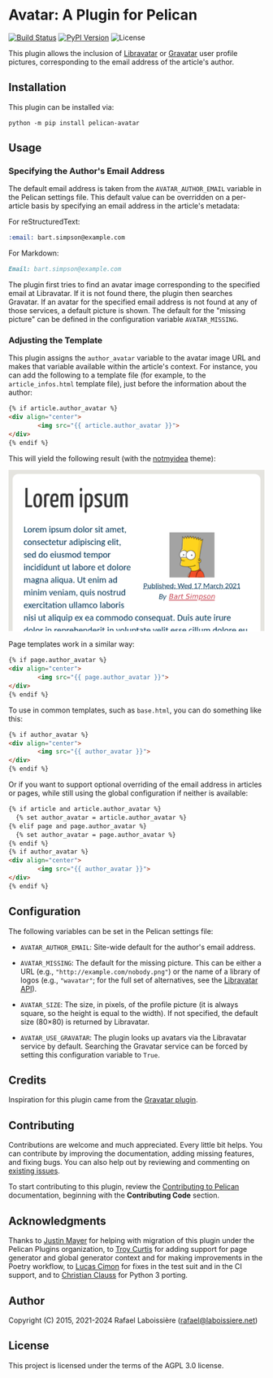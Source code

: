 Avatar: A Plugin for Pelican
============================

[![Build Status](https://img.shields.io/github/actions/workflow/status/pelican-plugins/avatar/main.yml?branch=main)](https://github.com/pelican-plugins/avatar/actions)
[![PyPI Version](https://img.shields.io/pypi/v/pelican-avatar)](https://pypi.org/project/pelican-avatar/)
![License](https://img.shields.io/pypi/l/pelican-avatar?color=blue)

This plugin allows the inclusion of [Libravatar][] or [Gravatar][] user profile pictures, corresponding to the email address of the article's author.

[Libravatar]: http://www.libravatar.org
[Gravatar]: http://www.gravatar.com

Installation
------------

This plugin can be installed via:

    python -m pip install pelican-avatar

Usage
-----

### Specifying the Author's Email Address

The default email address is taken from the `AVATAR_AUTHOR_EMAIL` variable in the Pelican settings file. This default value can be overridden on a per-article basis by specifying an email address in the article's metadata:

For reStructuredText:

```rst
:email: bart.simpson@example.com
```

For Markdown:

```markdown
Email: bart.simpson@example.com
```

The plugin first tries to find an avatar image corresponding to the specified email at Libravatar. If it is not found there, the plugin then searches Gravatar. If an avatar for the specified email address is not found at any of those services, a default picture is shown. The default for the "missing picture" can be defined in the configuration variable `AVATAR_MISSING`.

### Adjusting the Template

This plugin assigns the `author_avatar` variable to the avatar image URL and makes that variable available within the article's context. For instance, you can add the following to a template file (for example, to the `article_infos.html` template file), just before the information about the author:

```html
{% if article.author_avatar %}
<div align="center">
        <img src="{{ article.author_avatar }}">
</div>
{% endif %}

```

This will yield the following result (with the [notmyidea][] theme):

![figure](https://github.com/pelican-plugins/avatar/raw/main/avatar-example.png)

[notmyidea]: https://github.com/getpelican/pelican/tree/master/pelican/themes/notmyidea

Page templates work in a similar way:

```html
{% if page.author_avatar %}
<div align="center">
        <img src="{{ page.author_avatar }}">
</div>
{% endif %}
```

To use in common templates, such as `base.html`, you can do something like this:

```html
{% if author_avatar %}
<div align="center">
        <img src="{{ author_avatar }}">
</div>
{% endif %}
```

Or if you want to support optional overriding of the email address in articles or pages, while still using the global configuration if neither is available:

```html
{% if article and article.author_avatar %}
  {% set author_avatar = article.author_avatar %}
{% elif page and page.author_avatar %}
  {% set author_avatar = page.author_avatar %}
{% endif %}
{% if author_avatar %}
<div align="center">
        <img src="{{ author_avatar }}">
</div>
{% endif %}
```

Configuration
-------------

The following variables can be set in the Pelican settings file:

- `AVATAR_AUTHOR_EMAIL`: Site-wide default for the author's email address.

- `AVATAR_MISSING`: The default for the missing picture. This can be either a URL (e.g., `"http://example.com/nobody.png"`) or the name of a library of logos (e.g., `"wavatar"`; for the full set of alternatives, see the [Libravatar API](https://wiki.libravatar.org/api/)).

- `AVATAR_SIZE`: The size, in pixels, of the profile picture (it is always square, so the height is equal to the width). If not specified, the default size (80×80) is returned by Libravatar.

- `AVATAR_USE_GRAVATAR`: The plugin looks up avatars via the Libravatar service by default. Searching the Gravatar service can be forced by setting this configuration variable to `True`.

Credits
-------

Inspiration for this plugin came from the [Gravatar plugin](https://github.com/getpelican/pelican-plugins/tree/master/gravatar).

Contributing
------------

Contributions are welcome and much appreciated. Every little bit helps. You can contribute by improving the documentation, adding missing features, and fixing bugs. You can also help out by reviewing and commenting on [existing issues][].

To start contributing to this plugin, review the [Contributing to Pelican][] documentation, beginning with the **Contributing Code** section.

[existing issues]: https://github.com/pelican-plugins/avatar/issues
[Contributing to Pelican]: https://docs.getpelican.com/en/latest/contribute.html

Acknowledgments
---------------

Thanks to [Justin Mayer][] for helping with migration of this plugin under the Pelican Plugins organization, to [Troy Curtis][] for adding support for page generator and global generator context and for making improvements in the Poetry workflow, to [Lucas Cimon][] for fixes in the test suit and in the CI support, and to [Christian Clauss][] for Python 3 porting.

[Justin Mayer]: https://github.com/justinmayer
[Troy Curtis]: https://github.com/troycurtisjr
[Lucas Cimon]: https://github.com/Lucas-C
[Christian Clauss]: https://github.com/cclauss

Author
------

Copyright (C) 2015, 2021-2024  Rafael Laboissière (<rafael@laboissiere.net>)

License
-------

This project is licensed under the terms of the AGPL 3.0 license.
